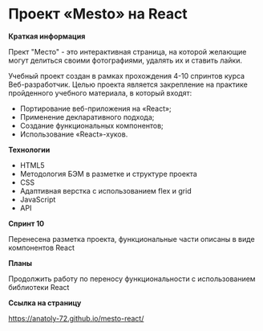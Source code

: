 # Проект «Mesto» на React

**Краткая информация**

Прект "Место" - это интерактивная страница, на которой желающие могут делиться своими фотографиями, удалять их и ставить лайки.

Учебный проект создан в рамках прохождения 4-10 спринтов курса Веб-разработчик. Целью проекта является закрепление на практике пройденного учебного материала, в который входят:

* Портирование веб-приложения на «React»;
* Применение декларативного подхода;
* Создание функциональных компонентов;
* Использование «React»-хуков.

**Технологии**

* HTML5
* Методология БЭМ в разметке и структуре проекта
* CSS
* Адаптивная верстка с использованием flex и grid
* JavaScript
* API

**Спринт 10**

Перенесена разметка проекта, функциональные части описаны в виде компонентов React

**Планы**

Продолжить работу по переносу функциональности с использованием библиотеки React

**Ссылка на страницу**

https://anatoly-72.github.io/mesto-react/

